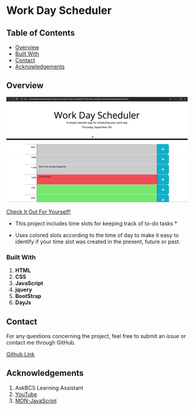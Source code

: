 # Work Day Scheduler

## Table of Contents

- [Overview](#overview)
- [Built With](#built-with)
- [Contact](#contact)
- [Acknowledgements](#acknowledgements)

## Overview

![](05-third-party-apis-homework-demo.gif)


[Check It Out For Yourself!](https://moraadrian510.github.io/third-party-APIs-m5/)

 * This project includes time slots for keeping track of to-do tasks *

 * Uses colored slots according to the time of day  to make it easy to identify if your time slot was created in the present, future or past.
 

### Built With

1. **HTML**
2. **CSS**
3. **JavaScript**
4. **jquery**
5. **BootStrap**
5. **DayJs**



## Contact

For any questions concerning the project, feel free to submit an *issue* or contact me through GitHub.

[Github Link](https://github.com/moraadrian510)

## Acknowledgements

1. AskBCS Learning Assistant
2. [YouTube](https://youtube.com/watch?v)
3. [MDN-JavaScript](https://developer.mozilla.org/en-US/docs/Web/JavaScript)



